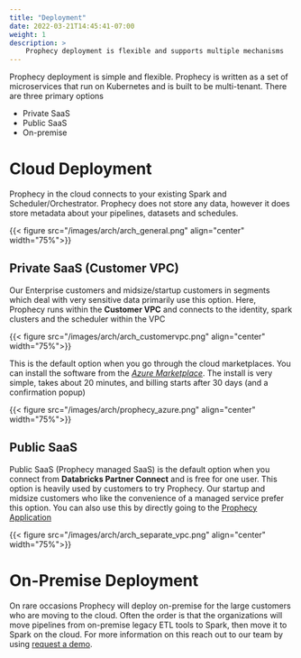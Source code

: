 ```yaml
---
title: "Deployment"
date: 2022-03-21T14:45:41-07:00
weight: 1
description: >
    Prophecy deployment is flexible and supports multiple mechanisms
---
```


Prophecy deployment is simple and flexible. Prophecy is written as a set of microservices that run on Kubernetes and is
built to be multi-tenant. There are three primary options

* Private SaaS
* Public SaaS
* On-premise

# Cloud Deployment

Prophecy in the cloud connects to your existing Spark and Scheduler/Orchestrator. Prophecy does not store any data, 
however it does store metadata about your pipelines, datasets and schedules.

{{< figure src="/images/arch/arch_general.png" align="center" width="75%">}}

## Private SaaS (Customer VPC)

Our Enterprise customers and midsize/startup customers in segments which deal with very sensitive data primarily use this
option. Here, Prophecy runs within the **Customer VPC** and connects to the identity, spark clusters and the scheduler
within the VPC

{{< figure src="/images/arch/arch_customervpc.png" align="center" width="75%">}}

This is the default option when you go through the cloud marketplaces. You can install the software from the _[Azure
Marketplace](https://azuremarketplace.microsoft.com/en-us/marketplace/apps/simpledatalabsinc1635791235920.prophecy-data-engineering)_.
The install is very simple, takes about 20 minutes, and billing starts after 30 days (and a confirmation popup)

{{< figure src="/images/arch/prophecy_azure.png" align="center" width="75%">}}

## Public SaaS

Public SaaS (Prophecy managed SaaS) is the default option when you connect from **Databricks Partner Connect** and is free for one user.
This option is heavily used by customers to try Prophecy. Our startup and midsize customers who like the convenience of
a managed service prefer this option. You can also use this by directly going to the [Prophecy Application](https://app.prophecy.io/)

{{< figure src="/images/arch/arch_separate_vpc.png" align="center" width="75%">}}


# On-Premise Deployment

On rare occasions Prophecy will deploy on-premise for the large customers who are moving to the cloud. Often the order 
is that the organizations will move pipelines from on-premise legacy ETL tools to Spark, then move it to Spark on the 
cloud. For more information on this reach out to our team by using [request a demo](https://www.prophecy.io/request-a-demo).


